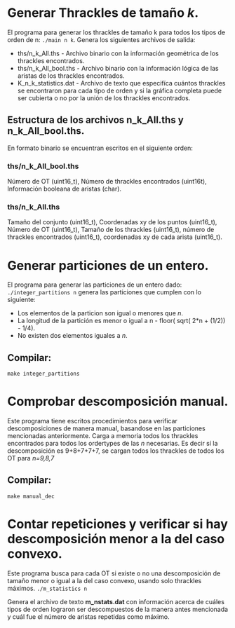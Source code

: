 # Generar Thrackles de tamaño _k_.
El programa para generar los thrackles de tamaño k para todos los tipos de orden de n:
`./main n k`.
Genera los siguientes archivos de salida:
- ths/n_k_All.ths - Archivo binario con la información geométrica de los thrackles encontrados.
- ths/n_k_All_bool.ths - Archivo binario con la información lógica de las aristas de los thrackles encontrados.
- K_n_k_statistics.dat - Archivo de texto que especifíca cuántos thrackles se encontraron para cada tipo de orden y si la gráfica completa puede ser cubierta o no por la unión de los thrackles encontrados.

## Estructura de los archivos n_k_All.ths y n_k_All_bool.ths.
En formato binario se encuentran escritos en el siguiente orden:
### ths/n_k_All_bool.ths
Número de OT (uint16_t), Número de thrackles encontrados (uint16t), Información booleana de aristas (char).
### ths/n_k_All.ths
Tamaño del conjunto (uint16_t), Coordenadas xy de los puntos (uint16_t), Número de OT (uint16_t), Tamaño de los thrackles (uint16_t), número de thrackles encontrados (uint16_t), coordenadas xy de cada arista (uint16_t).

# Generar particiones de un entero.
El programa para generar las particiones de un entero dado:
`./integer_partitions n` genera las particiones que cumplen con lo siguiente:
- Los elementos de la particion son igual o menores que _n_.
- La longitud de la partición es menor o igual a n - floor( sqrt( 2*n + (1/2)) - 1/4).
- No existen dos elementos iguales a _n_.
## Compilar:
`make integer_partitions`
# Comprobar descomposición manual.
Este programa tiene escritos procedimientos para verificar descomposiciones de manera manual, basandose en las particiones mencionadas anteriormente.
Carga a memoria todos los thrackles encontrados para todos los ordertypes de las _n_ necesarias. Es decir sí la descomposición es 9+8+7+7+7, se cargan todos los thrackles de todos los OT para _n=9,8,7_

## Compilar:
`make manual_dec`

# Contar repeticiones y verificar si hay descomposición menor a la del caso convexo.
Este programa busca para cada OT si existe o no una descomposición de tamaño menor o igual a la del caso convexo, usando solo
thrackles máximos.
`./m_statistics n`

Genera el archivo de texto **m_nstats.dat** con información acerca de cuáles tipos de orden lograron ser descompuestos de la manera antes mencionada y cuál fue el número de aristas repetidas como máximo.

